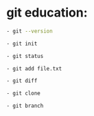 # git education:


```bash
- git --version
```

```bash
- git init
```

```bash
- git status
```

```bash
- git add file.txt
```

```bash
- git diff
```

```bash
- git clone
```

```bash
- git branch
```


